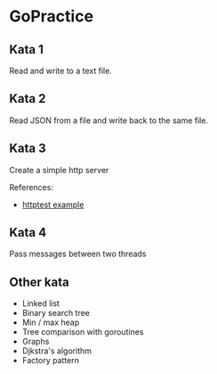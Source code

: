# GoPractice

## Kata 1

Read and write to a text file.

## Kata 2

Read JSON from a file and write back to the same file.

## Kata 3

Create a simple http server

References:
+ [httptest example](https://golang.cafe/blog/golang-httptest-example.html)

## Kata 4

Pass messages between two threads

## Other kata

* Linked list
* Binary search tree
* Min / max heap
* Tree comparison with goroutines
* Graphs
* Djkstra's algorithm
* Factory pattern
